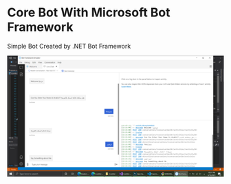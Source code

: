 # Core Bot With Microsoft Bot Framework
Simple Bot Created by .NET Bot Framework

![Project Pic](./CoreBot.png)

